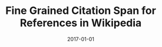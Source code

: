 ---
title: "Fine Grained Citation Span for References in Wikipedia"
authors: "Fetahu, Besnik; Markert, Katja; Anand, Avishek"
collection: publications
permalink: /publication/2017-DBLP_conf_emnlp_FetahuMA17
date: 2017-01-01
venue: "Proceedings of the 2017 Conference on Empirical Methods in Natural Language Processing, EMNLP 2017, Copenhagen, Denmark, September 9-11, 2017"
---